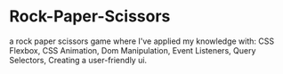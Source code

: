 # Rock-Paper-Scissors
a rock paper scissors game where I've applied my knowledge with:
CSS Flexbox,
CSS Animation,
Dom Manipulation,
Event Listeners,
Query Selectors,
Creating a user-friendly ui.
